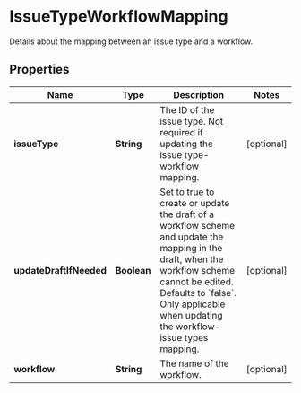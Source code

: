 

# IssueTypeWorkflowMapping

Details about the mapping between an issue type and a workflow.

## Properties

| Name | Type | Description | Notes |
|------------ | ------------- | ------------- | -------------|
|**issueType** | **String** | The ID of the issue type. Not required if updating the issue type-workflow mapping. |  [optional] |
|**updateDraftIfNeeded** | **Boolean** | Set to true to create or update the draft of a workflow scheme and update the mapping in the draft, when the workflow scheme cannot be edited. Defaults to &#x60;false&#x60;. Only applicable when updating the workflow-issue types mapping. |  [optional] |
|**workflow** | **String** | The name of the workflow. |  [optional] |



